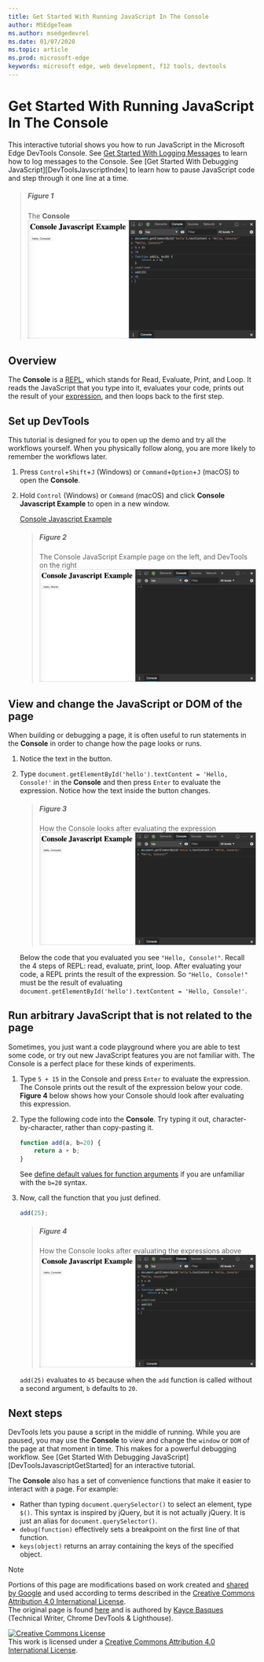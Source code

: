 ```yaml
---
title: Get Started With Running JavaScript In The Console
author: MSEdgeTeam
ms.author: msedgedevrel
ms.date: 01/07/2020
ms.topic: article
ms.prod: microsoft-edge
keywords: microsoft edge, web development, f12 tools, devtools
---
```

<!-- Copyright Kayce Basques 

   Licensed under the Apache License, Version 2.0 (the "License");
   you may not use this file except in compliance with the License.
   You may obtain a copy of the License at

       http://www.apache.org/licenses/LICENSE-2.0

   Unless required by applicable law or agreed to in writing, software
   distributed under the License is distributed on an "AS IS" BASIS,
   WITHOUT WARRANTIES OR CONDITIONS OF ANY KIND, either express or implied.
   See the License for the specific language governing permissions and
   limitations under the License.  -->







# Get Started With Running JavaScript In The Console 



This interactive tutorial shows you how to run JavaScript in the Microsoft Edge DevTools Console.  See [Get Started With Logging Messages][DevToolsConsoleLoggingMessages] to learn how to log messages to the Console.  See [Get Started With Debugging JavaScript][DevToolsJavscriptIndex] to learn how to pause JavaScript code and step through it one line at a time.  

> ##### Figure 1  
> The **Console**  
> ![The Console][ImageConsole]  

## Overview 

The **Console** is a [REPL][WikiReadEvalPrintLoop], which stands for Read, Evaluate, Print, and Loop.  It reads the JavaScript that you type into it, evaluates your code, prints out the result of your [expression][2alityExpressionsVersusStatements], and then loops back to the first step.

## Set up DevTools 

This tutorial is designed for you to open up the demo and try all the workflows yourself.  When you physically follow along, you are more likely to remember the workflows later.

1.  Press `Control`+`Shift`+`J` \(Windows\) or `Command`+`Option`+`J` \(macOS\) to open the **Console**.  
1.  Hold `Control` \(Windows\) or `Command` \(macOS\) and click **Console Javascript Example** to open in a new window.  
    
    [Console Javascript Example][GlitchConsoleJavascriptExample]  
    
    > ##### Figure 2  
    > The Console JavaScript Example page on the left, and DevTools on the right  
    > ![The Console JavaScript Example page on the left, and DevTools on the right][ImageTutorialDevToolsJs]  

## View and change the JavaScript or DOM of the page 

When building or debugging a page, it is often useful to run statements in the **Console** in order to change how the page looks or runs.  
    
1.  Notice the text in the button.  
1.  Type `document.getElementById('hello').textContent = 'Hello, Console!'` in the **Console** and then press `Enter` to evaluate the expression.  Notice how the text inside the button changes.  
    
    > ##### Figure 3  
    > How the Console looks after evaluating the expression  
    > ![How the Console looks after evaluating the expression][ImageConsoleAfterEvaluating]  
    
    Below the code that you evaluated you see `"Hello, Console!"`.  Recall the 4 steps of REPL: read, evaluate, print, loop.  After evaluating your code, a REPL prints the result of the expression.  So `"Hello, Console!"` must be the result of evaluating `document.getElementById('hello').textContent = 'Hello, Console!'`.  
    
## Run arbitrary JavaScript that is not related to the page   

Sometimes, you just want a code playground where you are able to test some code, or try out new JavaScript features you are not familiar with.  The Console is a perfect place for these kinds of experiments.  

1.  Type `5 + 15` in the Console and press `Enter` to evaluate the expression. The Console prints out the result of the expression below your code.  **Figure 4** below shows how your Console should look after evaluating this expression.  

1.  Type the following code into the **Console**.  Try typing it out, character-by-character, rather than copy-pasting it.  
    
    ```javascript
    function add(a, b=20) {
        return a + b;
    }
    ```  
    
    See [define default values for function arguments][Esma6DefaultParameterValues] if you are unfamiliar with the `b=20` syntax.  
    
1.  Now, call the function that you just defined.  
    
    ```javascript
    add(25);
    ```  
    
    > ##### Figure 4  
    > How the Console looks after evaluating the expressions above  
    > ![How the Console looks after evaluating the expressions above][ImagePlayground]  
    
    `add(25)` evaluates to `45` because when the `add` function is called without a second argument, `b` defaults to `20`.  

## Next steps   

<!--See [Run JavaScript][DevToolsConsoleReference] to explore more features related to running JavaScript in the Console.  -->  

<!--todo: add console reference (run javascript) section when available  -->  

DevTools lets you pause a script in the middle of running.  While you are paused, you may use the **Console** to view and change the `window` or `DOM` of the page at that moment in time.  This makes for a powerful debugging workflow.  See [Get Started With Debugging JavaScript][DevToolsJavascriptGetStarted] for an interactive tutorial.  

The **Console** also has a set of convenience functions that make it easier to interact with a page.  For example:  

*   Rather than typing `document.querySelector()` to select an element, type `$()`.  This syntax is inspired by jQuery, but it is not actually jQuery.  It is just an alias for `document.querySelector()`.  
*   `debug(function)` effectively sets a breakpoint on the first line of that function.  
*   `keys(object)` returns an array containing the keys of the specified object.  

<!--See [Console Utilities API Reference][DevToolsConsoleUtilities] to explore all the convenience functions.  -->  

<!--todo: add console utilities api reference section when available  -->  

 



<!-- image links -->  

[ImageConsole]: images/console-javascript-example-console-playground.msft.png "Figure 1: The Console"  
[ImageTutorialDevToolsJs]: images/console-javascript-example-console-empty.msft.png "Figure 2: The Console JavaScript Example page on the left, and DevTools on the right"  
[ImageConsoleAfterEvaluating]: images/console-javascript-example-console-change-button-text.msft.png "Figure 3: How the Console looks after evaluating the expression"  
[ImagePlayground]: images/console-javascript-example-console-playground.msft.png "Figure 4: How the Console looks after evaluating the expressions above"  

<!-- links -->  

[DevToolsConsoleLoggingMessages]: log.md "Get Started With Logging Messages In The Console"  
<!--[DevToolsConsoleReference]: reference.md#run-javascript "Console Reference"  -->  
<!--[DevToolsConsoleUtilities]: utilities.md "Console Utilities API Reference"  -->  

[DevToolsJavascriptIndex]: ../javascript/index.md "Get Started with Debugging JavaScript in Microsoft Edge DevTools"  

[2alityExpressionsVersusStatements]: http://2ality.com/2012/09/expressions-vs-statements.html "Expressions versus statements in JavaScript"  
[Esma6DefaultParameterValues]: http://es6-features.org/index#DefaultParameterValues "Default Parameter Values - Extended Parameter Handling - ECMAScript 6 — New Features: Overview & Comparison"  
[GlitchConsoleJavascriptExample]: https://microsoft-edge-chromium-devtools.glitch.me/static/console/javascript/index.html "Console Javascript Example | Glitch"  
[WikiReadEvalPrintLoop]: https://en.wikipedia.org/wiki/Read–eval–print_loop "Read–eval–print loop - Wikipedia"  

> [!NOTE]
> Portions of this page are modifications based on work created and [shared by Google][GoogleSitePolicies] and used according to terms described in the [Creative Commons Attribution 4.0 International License][CCA4IL].  
> The original page is found [here](https://developers.google.com/web/tools/chrome-devtools/console/javascript) and is authored by [Kayce Basques][KayceBasques] \(Technical Writer, Chrome DevTools \& Lighthouse\).  

[![Creative Commons License][CCby4Image]][CCA4IL]  
This work is licensed under a [Creative Commons Attribution 4.0 International License][CCA4IL].  

[CCA4IL]: http://creativecommons.org/licenses/by/4.0  
[CCby4Image]: https://i.creativecommons.org/l/by/4.0/88x31.png  
[GoogleSitePolicies]: https://developers.google.com/terms/site-policies  
[KayceBasques]: https://developers.google.com/web/resources/contributors/kaycebasques  
